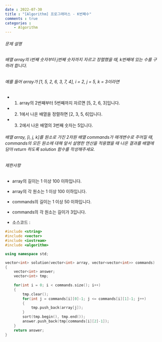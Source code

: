 ```yaml
---
date : 2022-07-30
title : "[Algorithm] 프로그래머스 - K번째수"
comments : true
categories :
    - Algorithm
---
```


###### 문제 설명

###### 배열 array의 i번째 숫자부터 j번째 숫자까지 자르고 정렬했을 때, k번째에 있는 수를 구하려 합니다.
######  예를 들어 array가 [1, 5, 2, 6, 3, 7, 4], i = 2, j = 5, k = 3이라면
* 1. array의 2번째부터 5번째까지 자르면 [5, 2, 6, 3]입니다.
* 2. 1에서 나온 배열을 정렬하면 [2, 3, 5, 6]입니다.
* 3. 2에서 나온 배열의 3번째 숫자는 5입니다.
###### 배열 array, [i, j, k]를 원소로 가진 2차원 배열 commands가 매개변수로 주어질 때, commands의 모든 원소에 대해 앞서 설명한 연산을 적용했을 때 나온 결과를 배열에 담아 return 하도록 solution 함수를 작성해주세요.

###### 제한사항
* array의 길이는 1 이상 100 이하입니다.
* array의 각 원소는 1 이상 100 이하입니다.
* commands의 길이는 1 이상 50 이하입니다.
* commands의 각 원소는 길이가 3입니다.

* 소스코드 : 

```c++
#include <string>
#include <vector>
#include <iostream>
#include <algorithm>

using namespace std;

vector<int> solution(vector<int> array, vector<vector<int>> commands) 
{
    vector<int> answer;
    vector<int> tmp;
    
    for(int i = 0; i < commands.size(); i++)
    {
        tmp.clear();
        for(int j = commands[i][0]-1; j <= commands[i][1]-1; j++)
        {
            tmp.push_back(array[j]);
        }
        sort(tmp.begin(), tmp.end());
        answer.push_back(tmp[commands[i][2]-1]);
    }  
    return answer;
}
```